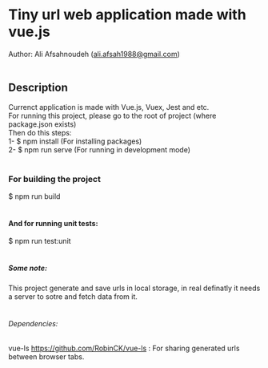 # Tiny url web application made with vue.js
Author: Ali Afsahnoudeh (ali.afsah1988@gmail.com) 
<br/>
<br/>
## Description
Currenct application is made with Vue.js, Vuex, Jest and etc.<br/>
For running this project, please go to the root of project (where package.json exists)<br/>
Then do this steps: <br/>
1- $ npm install (For installing packages)<br/>
2- $ npm run serve (For running in development mode)<br/>
<br/>
### For building the project
$ npm run build
<br/><br/>
#### And for running unit tests:
$ npm run test:unit
<br/>
<br/>
##### Some note:
This project generate and save urls in local storage, in real definatly it needs a server to sotre and fetch data from it.
<br/>
<br/>
###### Dependencies:
vue-ls https://github.com/RobinCK/vue-ls :
For sharing generated urls between browser tabs.
